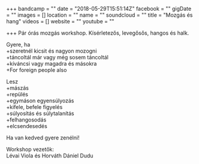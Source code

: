 +++
bandcamp = ""
date = "2018-05-29T15:51:14Z"
facebook = ""
gigDate = ""
images = []
location = ""
name = ""
soundcloud = ""
title = "Mozgás és hang"
videos = []
website = ""
youtube = ""

+++
Pár órás mozgás workshop. Kísérletezős, levegősős, hangos és halk.  
  
Gyere, ha  
\+szeretnél kicsit és nagyon mozogni  
\+táncoltál már vagy még sosem táncoltál  
\+kíváncsi vagy magadra és másokra  
\+For foreign people also  
  
Lesz  
\+mászás  
\+repülés  
\+egymáson egyensúlyozás  
\+kifele, befele figyelés  
\+súlyosítás és súlytalanítás  
\+felhangosodás  
\+elcsendesedés  
  
Ha van kedved gyere zenélni!  
  
Workshop vezetők:  
Lévai Viola és Horváth Dániel Dudu  